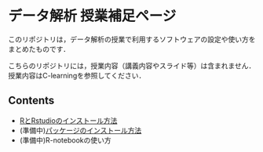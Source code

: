 # データ解析 授業補足ページ

このリポジトリは，データ解析の授業で利用するソフトウェアの設定や使い方をまとめたものです．

こちらのリポジトリには，授業内容（講義内容やスライド等）は含まれません．
授業内容はC-learningを参照してください．


## Contents

- [RとRstudioのインストール方法](./install/)
- (準備中)[パッケージのインストール方法](./install_pkg/)
- (準備中)R-notebookの使い方
